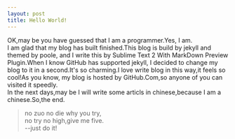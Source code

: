 ```yaml
---
layout: post
title: Hello World!
--- 
```

OK,may be you have guessed that I am a programmer.Yes, I am.  
I am glad that my blog has built finished.This blog is build by jekyll and themed by poole, and I write this by Sublime Text 2 With MarkDown Preview Plugin.When I know GitHub has supported jekyll, I decided to change my blog to it in a second.It's so charming.I love write blog in this way,it feels so cool!As you know, my blog is hosted by GitHub.Com,so anyone of you can visited it speedly.  
In the next days,may be I will write some articls in chinese,because I am a chinese.So,the end.  
>no zuo no die why you try,  
>no try no high,give me five.  
>--just do it!